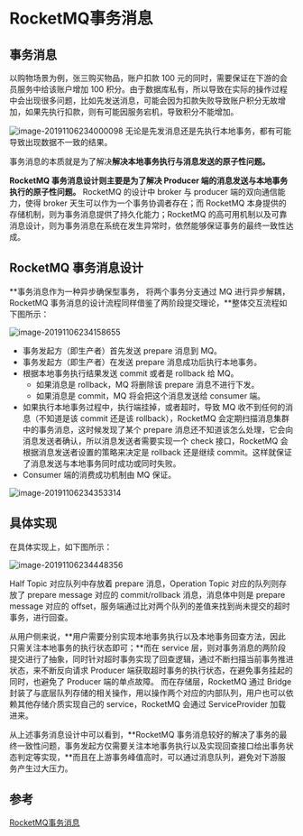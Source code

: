 # RocketMQ事务消息



## 事务消息

以购物场景为例，张三购买物品，账户扣款 100 元的同时，需要保证在下游的会员服务中给该账户增加 100 积分。由于数据库私有，所以导致在实际的操作过程中会出现很多问题，比如先发送消息，可能会因为扣款失败导致账户积分无故增加，如果先执行扣款，则有可能因服务宕机，导致积分不能增加。

![image-20191106234000098](https://tva1.sinaimg.cn/large/006y8mN6gy1g8oqww7smtj311i0iu461.jpg) 无论是先发消息还是先执行本地事务，都有可能导致出现数据不一致的结果。

事务消息的本质就是为了解决**解决本地事务执行与消息发送的原子性问题。**



**RocketMQ 事务消息设计则主要是为了解决 Producer 端的消息发送与本地事务执行的原子性问题。**
 RocketMQ 的设计中 broker 与 producer 端的双向通信能力，使得 broker 天生可以作为一个事务协调者存在；而 RocketMQ 本身提供的存储机制，则为事务消息提供了持久化能力；RocketMQ 的高可用机制以及可靠消息设计，则为事务消息在系统在发生异常时，依然能够保证事务的最终一致性达成。



## RocketMQ 事务消息设计

**事务消息作为一种异步确保型事务， 将两个事务分支通过 MQ 进行异步解耦，RocketMQ 事务消息的设计流程同样借鉴了两阶段提交理论，**整体交互流程如下图所示：



![image-20191106234158655](https://tva1.sinaimg.cn/large/006y8mN6gy1g8oqyxrs1rj31o60j2gxr.jpg)

- 事务发起方（即生产者）首先发送 prepare 消息到 MQ。
- 事务发起方（即生产者）在发送 prepare 消息成功后执行本地事务。
- 根据本地事务执行结果发送 commit 或者是 rollback 给 MQ。 
  - 如果消息是 rollback，MQ 将删除该 prepare 消息不进行下发。
  - 如果消息是 commit，MQ 将会把这个消息发送给 consumer 端。
- 如果执行本地事务过程中，执行端挂掉，或者超时，导致 MQ 收不到任何的消息（不知道是该 commit 还是该 rollback），RocketMQ 会定期扫描消息集群中的事务消息，这时候发现了某个 prepare 消息还不知道该怎么处理，它会向消息发送者确认，所以消息发送者需要实现一个 check 接口，RocketMQ 会根据消息发送者设置的策略来决定是 rollback 还是继续 commit。这样就保证了消息发送与本地事务同时成功或同时失败。
- Consumer 端的消费成功机制由 MQ 保证。

![image-20191106234353314](https://tva1.sinaimg.cn/large/006y8mN6gy1g8or0xrf0aj30za0jadm8.jpg)



## 具体实现

在具体实现上，如下图所示：

![image-20191106234448356](https://tva1.sinaimg.cn/large/006y8mN6gy1g8or1vz104j30u00uy15o.jpg)

Half Topic 对应队列中存放着 prepare 消息，Operation Topic 对应的队列则存放了 prepare message 对应的 commit/rollback 消息，消息体中则是 prepare message 对应的 offset，服务端通过比对两个队列的差值来找到尚未提交的超时事务，进行回查。

从用户侧来说，**用户需要分别实现本地事务执行以及本地事务回查方法，因此只需关注本地事务的执行状态即可；**而在 service 层，则对事务消息的两阶段提交进行了抽象，同时针对超时事务实现了回查逻辑，通过不断扫描当前事务推进状态，来不断反向请求 Producer 端获取超时事务的执行状态，在避免事务挂起的同时，也避免了 Producer 端的单点故障。
 而在存储层，RocketMQ 通过 Bridge 封装了与底层队列存储的相关操作，用以操作两个对应的内部队列，用户也可以依赖其他存储介质实现自己的 service，RocketMQ 会通过 ServiceProvider 加载进来。

从上述事务消息设计中可以看到，**RocketMQ 事务消息较好的解决了事务的最终一致性问题，事务发起方仅需要关注本地事务执行以及实现回查接口给出事务状态判定等实现，**而且在上游事务峰值高时，可以通过消息队列，避免对下游服务产生过大压力。









## 参考

[RocketMQ事务消息](https://www.jianshu.com/p/5248abc8b8ed)